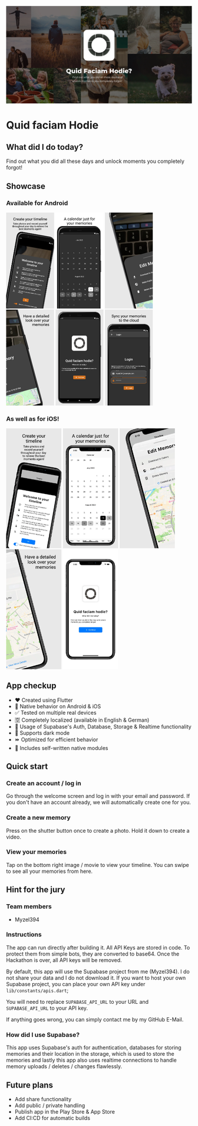 <img src="readme_content/poster.webp" />

# Quid faciam Hodie

## What did I do today?

Find out what you did all these days and unlock moments you completely forgot!


## Showcase

### Available for Android

<p float="left">
    <img src="readme_content/store_previews/android/0_timeline.webp" width="130" />
    <img src="readme_content/store_previews/android/1_calendar.webp" width="130" />
    <img src="readme_content/store_previews/android/2_details_1.webp" width="130" />
    <img src="readme_content/store_previews/android/2_details_2.webp" width="130" />
    <img src="readme_content/store_previews/android/3_welcome.webp" width="130" />
    <img src="readme_content/store_previews/android/4_login.webp" width="130" />
</p>

### As well as for iOS!

<p float="left">
    <img src="readme_content/store_previews/ios/0_timeline.webp" width="150" />
    <img src="readme_content/store_previews/ios/1_calendar.webp" width="150" />
    <img src="readme_content/store_previews/ios/2_details_1.webp" width="150" />
    <img src="readme_content/store_previews/ios/2_details_2.webp" width="150" />
    <img src="readme_content/store_previews/ios/3_welcome.webp" width="150" />
</p>


## App checkup

* :heart: Created using Flutter
* :apple: Native behavior on Android & iOS
* :white_check_mark: Tested on multiple real devices
* :u7a7a: Completely localized (available in English & German)
* :flashlight: Usage of Supabase's Auth, Database, Storage & Realtime functionality
* :new_moon_with_face: Supports dark mode
* :fast_forward: Optimized for efficient behavior
* :iphone: Includes self-written native modules


## Quick start

### Create an account / log in

Go through the welcome screen and log in with your email and password.
If you don't have an account already, we will automatically create one for you.

### Create a new memory

Press on the shutter button once to create a photo.
Hold it down to create a video.

### View your memories

Tap on the bottom right image / movie to view your timeline.
You can swipe to see all your memories from here.


## Hint for the jury

### Team members

* Myzel394

### Instructions

The app can run directly after building it. All API Keys are stored in code.
To protect them from simple bots, they are converted to base64.
Once the Hackathon is over, all API keys will be removed.

By default, this app will use the Supabase project from me (Myzel394).
I do not share your data and I do not download it.
If you want to host your own Supabase project, you can place your
own API key under `lib/constants/apis.dart`;

You will need to replace `SUPABASE_API_URL` to your URL and `SUPABASE_API_URL` to your API key.

If anything goes wrong, you can simply contact me by my GitHub E-Mail.

### How did I use Supabase?

This app uses Supabase's auth for authentication,
databases for storing memories and their location in the
storage, which is used to store the memories and lastly this app
also uses realtime connections to handle memory uploads /
deletes / changes flawlessly.

## Future plans

* Add share functionality
* Add public / private handling
* Publish app in the Play Store & App Store
* Add CI:CD for automatic builds

